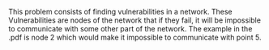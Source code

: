 This problem consists of finding vulnerabilities in a network. These 
Vulnerabilities are nodes of the network that if they fail, it will be 
impossible to communicate with some other part of the network. The 
example in the .pdf is node 2 which would make it impossible to 
communicate with point 5. 
